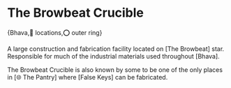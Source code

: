 # The Browbeat Crucible

{Bhava,📍 locations,⭕ outer ring}

A large construction and fabrication facility located on [The Browbeat] star. Responsible for much of the industrial materials used throughout [Bhava].

The Browbeat Crucible is also known by some to be one of the only places in [🌐 The Pantry] where [False Keys] can be fabricated.
